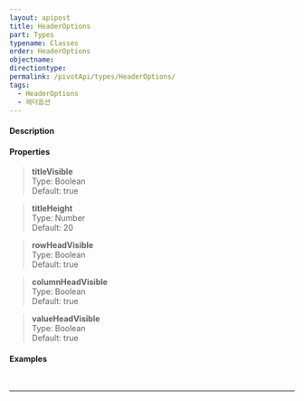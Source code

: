 ```yaml
---
layout: apipost
title: HeaderOptions
part: Types
typename: Classes
order: HeaderOptions
objectname: 
directiontype: 
permalink: /pivotApi/types/HeaderOptions/
tags: 
  - HeaderOptions
  - 헤더옵션
---
```


#### Description


#### Properties

> **titleVisible**  
> Type: Boolean   
> Default: true       
>   

> **titleHeight**  
> Type: Number   
> Default: 20       
>   

> **rowHeadVisible**  
> Type: Boolean   
> Default: true       
>   

> **columnHeadVisible**  
> Type: Boolean   
> Default: true       
>   

> **valueHeadVisible**  
> Type: Boolean   
> Default: true       
>   

#### Examples   

<pre class="prettyprint">

</pre>

---



